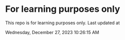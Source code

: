 # For learning purposes only
This repo is for learning purposes only.
Last updated at

Wednesday, December 27, 2023 10:26:15 AM

